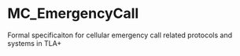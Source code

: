 # MC_EmergencyCall
Formal specificaiton for cellular emergency call related protocols and systems in TLA+
